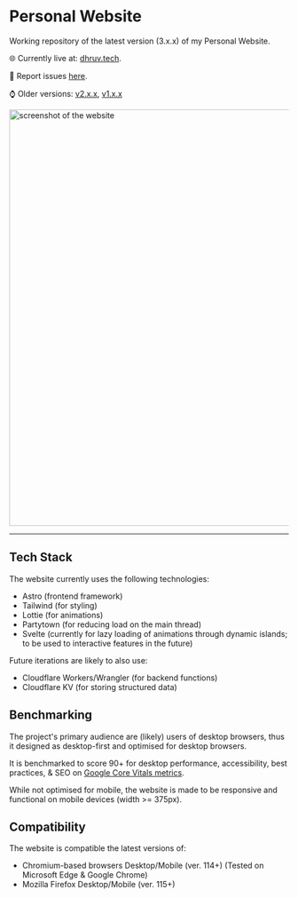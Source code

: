 # Personal Website

Working repository of the latest version (3.x.x) of my Personal Website.

🌐 Currently live at: [dhruv.tech](https://dhruv.tech/).

📝 Report issues [here](https://github.com/dhruv-tech/dhruv.tech/issues).

⌚ Older versions: [v2.x.x](https://github.com/dhruv-tech/dhruv.tech_v2), [v1.x.x](https://github.com/dhruv-tech/dhruv.tech_v1)

<img alt="screenshot of the website" src="https://github.com/dhruv-tech/dhruv.tech/assets/26849655/526a34d5-1013-47ba-bb6d-51e3ba617753" width="750">

---

## Tech Stack

The website currently uses the following technologies:

* Astro (frontend framework)
* Tailwind (for styling)
* Lottie (for animations)
* Partytown (for reducing load on the main thread)
* Svelte (currently for lazy loading of animations through dynamic islands; to be used to interactive features in the future)

Future iterations are likely to also use:

* Cloudflare Workers/Wrangler (for backend functions)
* Cloudflare KV (for storing structured data)

## Benchmarking

The project's primary audience are (likely) users of desktop browsers, thus it designed as desktop-first and optimised for desktop browsers.

It is benchmarked to score 90+ for desktop performance, accessibility, best practices, & SEO on [Google Core Vitals metrics](https://pagespeed.web.dev).

While not optimised for mobile, the website is made to be responsive and functional on mobile devices (width >= 375px).

## Compatibility

The website is compatible the latest versions of:

* Chromium-based browsers Desktop/Mobile (ver. 114+) (Tested on Microsoft Edge & Google Chrome)
* Mozilla Firefox Desktop/Mobile (ver. 115+)

